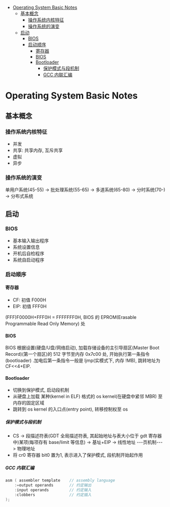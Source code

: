 <!-- TOC depthFrom:1 depthTo:6 withLinks:1 updateOnSave:1 orderedList:0 -->

- [Operating System Basic Notes](#operating-system-basic-notes)
	- [基本概念](#基本概念)
		- [操作系统内核特征](#操作系统内核特征)
		- [操作系统的演变](#操作系统的演变)
	- [启动](#启动)
		- [BIOS](#bios)
		- [启动顺序](#启动顺序)
			- [寄存器](#寄存器)
			- [BIOS](#bios)
			- [Bootloader](#bootloader)
				- [保护模式与段机制](#保护模式与段机制)
				- [GCC 内联汇编](#gcc-内联汇编)

<!-- /TOC -->

# Operating System Basic Notes

## 基本概念

### 操作系统内核特征

-   并发
-   共享: 共享内存, 互斥共享
-   虚拟
-   异步

### 操作系统的演变

单用户系统(45-55) -> 批处理系统(55-65) -> 多道系统(65-80) -> 分时系统(70-) -> 分布式系统

## 启动

### BIOS

-   基本输入输出程序
-   系统设置信息
-   开机后自检程序
-   系统自启动程序

### 启动顺序

#### 寄存器

-   CF: 初值 F000H
-   EIP: 初值 FFF0H

(FFF)F0000H+FFF0H = FFFFFFF0H, BIOS 的 EPROM(Erasable Programmable Read Only Memory) 处

#### BIOS

BIOS 根据设置(硬盘/U盘/网络启动), 加载存储设备的主引导扇区(Master Boot Record)(第一个扇区)的 512 字节至内存 0x7c00 处, 开始执行第一条指令(bootloader)
.加电后第一条指令一般是 ljmp(实模式下, 内存 !MB), 跳转地址为 CF<<4+EIP.

#### Bootloader

-   切换到保护模式, 启动段机制
-   从硬盘上加载 某种(kernel in ELF) 格式的 os kernel(在硬盘中紧邻 MBR) 至内存的固定区域
-   跳转到 os kernel 的入口点(entry point), 转移控制权至 os

##### 保护模式与段机制

-   CS -> 段描述符表(GDT 全局描述符表, 其起始地址与表大小位于 gdt 寄存器中)某项(每项存有 base/limit 等信息) -> 基址+EIP -> 线性地址 ---页机制---> 物理地址
-   将 cr0 寄存器 bit0 置为1, 表示进入了保护模式, 段机制开始起作用

##### GCC 内联汇编

```c
asm ( assembler template	// assembly language
	:=output operands		// 约定输出
	:input operands			// 约定输入
	:clobbers				// 约定插入
);
```
